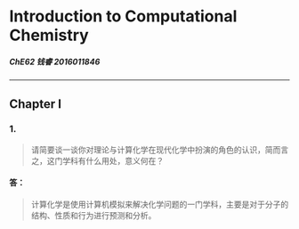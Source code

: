 # Introduction to Computational Chemistry
##### ChE62 钱睿 2016011846
---
## Chapter I
### 1.
> 请简要谈一谈你对理论与计算化学在现代化学中扮演的角色的认识，简而言之，这门学科有什么用处，意义何在？

#### 答：
> 计算化学是使用计算机模拟来解决化学问题的一门学科，主要是对于分子的结构、性质和行为进行预测和分析。

